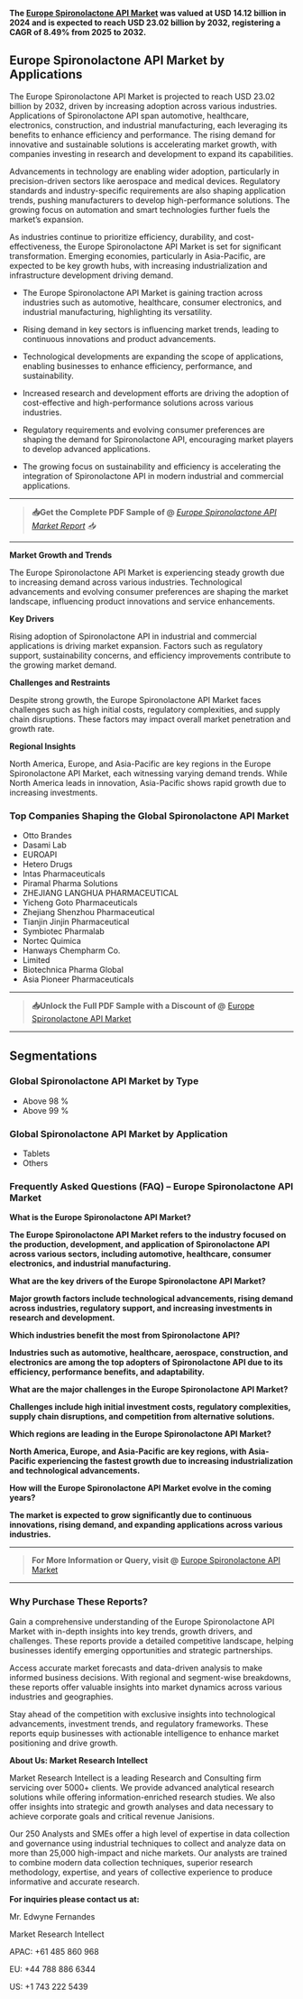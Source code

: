 <p><strong>The <a href="https://www.marketresearchintellect.com/download-sample/?rid=933844&amp;utm_source=Pulse-April-Europe&amp;utm_medium=852">Europe Spironolactone API Market</a> was valued at USD 14.12 billion in 2024 and is expected to reach USD 23.02 billion by 2032, registering a CAGR of 8.49% from 2025 to 2032.</strong></p><h2>Europe Spironolactone API Market by Applications&nbsp;</h2><p><p>The Europe Spironolactone API Market is projected to reach USD 23.02 billion by 2032, driven by increasing adoption across various industries. Applications of Spironolactone API span automotive, healthcare, electronics, construction, and industrial manufacturing, each leveraging its benefits to enhance efficiency and performance. The rising demand for innovative and sustainable solutions is accelerating market growth, with companies investing in research and development to expand its capabilities.</p><p>Advancements in technology are enabling wider adoption, particularly in precision-driven sectors like aerospace and medical devices. Regulatory standards and industry-specific requirements are also shaping application trends, pushing manufacturers to develop high-performance solutions. The growing focus on automation and smart technologies further fuels the market&rsquo;s expansion.</p><p>As industries continue to prioritize efficiency, durability, and cost-effectiveness, the Europe Spironolactone API Market is set for significant transformation. Emerging economies, particularly in Asia-Pacific, are expected to be key growth hubs, with increasing industrialization and infrastructure development driving demand.</p></p><ul><li><p>The Europe Spironolactone API Market is gaining traction across industries such as automotive, healthcare, consumer electronics, and industrial manufacturing, highlighting its versatility.</p></li><li><p>Rising demand in key sectors is influencing market trends, leading to continuous innovations and product advancements.</p></li><li><p>Technological developments are expanding the scope of applications, enabling businesses to enhance efficiency, performance, and sustainability.</p></li><li><p>Increased research and development efforts are driving the adoption of cost-effective and high-performance solutions across various industries.</p></li><li><p>Regulatory requirements and evolving consumer preferences are shaping the demand for Spironolactone API, encouraging market players to develop advanced applications.</p></li><li><p>The growing focus on sustainability and efficiency is accelerating the integration of Spironolactone API in modern industrial and commercial applications.</p></li></ul><hr /><blockquote><p><strong><span class="font-[700]">📥Get the Complete PDF Sample of @ </span></strong><em><span class="font-[700]"><a href="https://www.marketresearchintellect.com/download-sample/?rid=933844&amp;utm_source=Pulse-April-Europe&amp;utm_medium=852" target="_blank" data-tracking-control-name="article-ssr-frontend-pulse_little-text-block" data-tracking-will-navigate="" data-test-link="">Europe Spironolactone API Market Report</a>&nbsp;📥</span></em></p></blockquote><hr /><p class="" data-start="77" data-end="360"><strong data-start="77" data-end="105">Market Growth and Trends</strong></p><p class="" data-start="77" data-end="360">The Europe Spironolactone API Market is experiencing steady growth due to increasing demand across various industries. Technological advancements and evolving consumer preferences are shaping the market landscape, influencing product innovations and service enhancements.</p><p class="" data-start="362" data-end="606"><strong data-start="362" data-end="377">Key Drivers</strong></p><p class="" data-start="362" data-end="606">Rising adoption of Spironolactone API in industrial and commercial applications is driving market expansion. Factors such as regulatory support, sustainability concerns, and efficiency improvements contribute to the growing market demand.</p><p class="" data-start="608" data-end="849"><strong data-start="608" data-end="637">Challenges and Restraints</strong></p><p class="" data-start="608" data-end="849">Despite strong growth, the Europe Spironolactone API Market faces challenges such as high initial costs, regulatory complexities, and supply chain disruptions. These factors may impact overall market penetration and growth rate.</p><p class="" data-start="851" data-end="1095"><strong data-start="851" data-end="872">Regional Insights</strong></p><p class="" data-start="851" data-end="1095">North America, Europe, and Asia-Pacific are key regions in the Europe Spironolactone API Market, each witnessing varying demand trends. While North America leads in innovation, Asia-Pacific shows rapid growth due to increasing investments.</p><p><h3>Top Companies Shaping the Global Spironolactone API Market </h3><ul><li>Otto Brandes</li><li>Dasami Lab</li><li>EUROAPI</li><li>Hetero Drugs</li><li>Intas Pharmaceuticals</li><li>Piramal Pharma Solutions</li><li>ZHEJIANG LANGHUA PHARMACEUTICAL</li><li>Yicheng Goto Pharmaceuticals</li><li>Zhejiang Shenzhou Pharmaceutical</li><li>Tianjin Jinjin Pharmaceutical</li><li>Symbiotec Pharmalab</li><li>Nortec Quimica</li><li>Hanways Chempharm Co.</li><li>Limited</li><li>Biotechnica Pharma Global</li><li>Asia Pioneer Pharmaceuticals</li></ul></p><hr /><blockquote><p><strong>📥Unlock the Full PDF Sample with a Discount of @</strong> <a href="https://www.marketresearchintellect.com/ask-for-discount/?rid=933844&amp;utm_source=Pulse-April-Europe&amp;utm_medium=852">Europe Spironolactone API Market</a></p></blockquote><hr /><p><h2>Segmentations</h2><h3>Global Spironolactone API Market by Type</h3><ul><li>Above 98 %</li><li>Above 99 %</li></ul><h3>Global Spironolactone API Market by Application</h3><ul><li>Tablets</li><li>Others</li></ul></p><h3><strong>Frequently Asked Questions (FAQ) &ndash; Europe Spironolactone API Market</strong></h3><p><strong>What is the Europe Spironolactone API Market?</strong></p><p><strong>The Europe Spironolactone API Market refers to the industry focused on the production, development, and application of Spironolactone API across various sectors, including automotive, healthcare, consumer electronics, and industrial manufacturing.</strong></p><p><strong>What are the key drivers of the Europe Spironolactone API Market?</strong></p><p><strong>Major growth factors include technological advancements, rising demand across industries, regulatory support, and increasing investments in research and development.</strong></p><p><strong>Which industries benefit the most from Spironolactone API?</strong></p><p><strong>Industries such as automotive, healthcare, aerospace, construction, and electronics are among the top adopters of Spironolactone API due to its efficiency, performance benefits, and adaptability.</strong></p><p><strong>What are the major challenges in the Europe Spironolactone API Market?</strong></p><p><strong>Challenges include high initial investment costs, regulatory complexities, supply chain disruptions, and competition from alternative solutions.</strong></p><p><strong>Which regions are leading in the Europe Spironolactone API Market?</strong></p><p><strong>North America, Europe, and Asia-Pacific are key regions, with Asia-Pacific experiencing the fastest growth due to increasing industrialization and technological advancements.</strong></p><p><strong>How will the Europe Spironolactone API Market evolve in the coming years?</strong></p><p><strong>The market is expected to grow significantly due to continuous innovations, rising demand, and expanding applications across various industries.</strong></p><hr /><blockquote><p><span class="font-[700]"><strong>For More Information or Query, visit&nbsp;@</strong>&nbsp;</span><span class="font-[700]"><a href="https://www.marketresearchintellect.com/product/global-spironolactone-api-market/?utm_source=Linkedin&utm_medium=852" target="_blank" data-tracking-control-name="article-ssr-frontend-pulse_little-text-block" data-tracking-will-navigate="" data-test-link="">Europe Spironolactone API Market</a></span></p></blockquote><hr /><h3><strong data-start="0" data-end="31">Why Purchase These Reports?</strong></h3><p class="" data-start="35" data-end="297">Gain a comprehensive understanding of the Europe Spironolactone API Market with in-depth insights into key trends, growth drivers, and challenges. These reports provide a detailed competitive landscape, helping businesses identify emerging opportunities and strategic partnerships.</p><p class="" data-start="299" data-end="540">Access accurate market forecasts and data-driven analysis to make informed business decisions. With regional and segment-wise breakdowns, these reports offer valuable insights into market dynamics across various industries and geographies.</p><p class="" data-start="542" data-end="784">Stay ahead of the competition with exclusive insights into technological advancements, investment trends, and regulatory frameworks. These reports equip businesses with actionable intelligence to enhance market positioning and drive growth.</p><p><strong><span class="font-[700]">About Us: Market Research Intellect</span></strong></p><p><span class="">Market Research Intellect is a leading Research and Consulting firm servicing over 5000+ clients. We provide advanced analytical research solutions while offering information-enriched research studies.&nbsp;</span>We also offer insights into strategic and growth analyses and data necessary to achieve corporate goals and critical revenue Janisions.</p><p><span class="">Our 250 Analysts and SMEs offer a high level of expertise in data collection and governance using industrial techniques to collect and analyze data on more than 25,000 high-impact and niche markets. Our analysts are trained to combine modern data collection techniques, superior research methodology, expertise, and years of collective experience to produce informative and accurate research.</span></p><p><strong>For inquiries please contact us at:</strong></p><p>Mr. Edwyne Fernandes</p><p>Market Research Intellect</p><p>APAC: +61 485 860 968</p><p>EU: +44 788 886 6344</p><p>US: +1 743 222 5439</p>